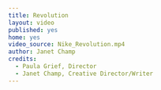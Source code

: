 ```yaml
---
title: Revolution
layout: video
published: yes
home: yes
video_source: Nike_Revolution.mp4
author: Janet Champ
credits:
  - Paula Grief, Director
  - Janet Champ, Creative Director/Writer
---
```

